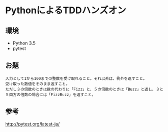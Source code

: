 # PythonによるTDDハンズオン

## 環境

* Python 3.5
* pytest

## お題

```
入力として1から100までの整数を受け取れること。それ以外は、例外を返すこと。
受け取った数値をそのまま返すこと。
ただし３の倍数のときは数の代わりに「Fizz」と、５の倍数のときは「Buzz」と返し、３と５両方の倍数の場合には「FizzBuzz」を返すこと。
```

## 参考

http://pytest.org/latest-ja/

